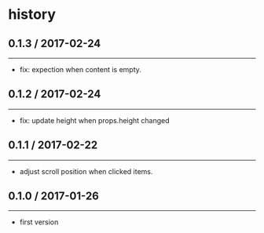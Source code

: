 # history

## 0.1.3 / 2017-02-24
---
* fix: expection when content is empty.

## 0.1.2 / 2017-02-24
---
* fix: update height when props.height changed

## 0.1.1 / 2017-02-22
---
* adjust scroll position when clicked items.

## 0.1.0 / 2017-01-26
---
* first version
